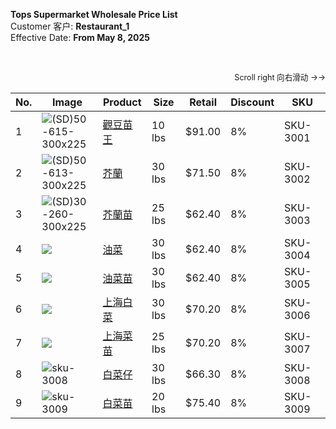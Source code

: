 **Tops Supermarket Wholesale Price List**
<br>Customer 客户: **Restaurant_1**
<br>Effective Date: **From May 8, 2025**


<br><p style="text-align:right; font-size:0.9em; margin-bottom:8px;">
  Scroll right 向右滑动 →→
</p>
  
| No. | Image                                                                                       | Product                                                 | Size   | Retail  | Discount | SKU       |
| --- | ------------------------------------------------------------------------------------------- | ------------------------------------------------------- | ------ | ------- | -------- | --------- |
| 1   | <img src="https://afodltd.com/wp-content/uploads/2024/07/50-615-300x225.jpg" alt="(SD)50-615-300x225" style="max-width:100px; max-height:100px;" />          | [觀豆苗王](https://mckinwholesale.ca/products/sku-3001) | 10 lbs | $91.00  | 8%       | SKU-3001  |
| 2   | <img src="https://afodltd.com/wp-content/uploads/2024/07/50-613-300x225.jpg" alt="(SD)50-613-300x225" style="max-width:100px; max-height:100px;" />          | [芥蘭](https://mckinwholesale.ca/products/sku-3002)      | 30 lbs | $71.50  | 8%       | SKU-3002  |
| 3   | <img src="https://afodltd.com/wp-content/uploads/2019/03/30-260-300x225.jpg" alt="(SD)30-260-300x225" style="max-width:100px; max-height:100px;" />          | [芥蘭苗](https://mckinwholesale.ca/products/sku-3003)    | 25 lbs | $62.40  | 8%       | SKU-3003  |
| 4   | <img src="https://afodltd.com/wp-content/uploads/2019/02/10-21...height:100px;" />          | [油菜](https://mckinwholesale.ca/products/sku-3004)      | 30 lbs | $62.40  | 8%       | SKU-3004  |
| 5   | <img src="https://afodltd.com/wp-content/uploads/2020/08/50-47...height:100px;" />          | [油菜苗](https://mckinwholesale.ca/products/sku-3005)    | 30 lbs | $62.40  | 8%       | SKU-3005  |
| 6   | <img src="https://afodltd.com/wp-content/uploads/2019/03/30-26...height:100px;" />          | [上海白菜](https://mckinwholesale.ca/products/sku-3006)  | 30 lbs | $70.20  | 8%       | SKU-3006  |
| 7   | <img src="https://afodltd.com/wp-content/uploads/2019/04/20-08...height:100px;" />          | [上海菜苗](https://mckinwholesale.ca/products/sku-3007)  | 25 lbs | $70.20  | 8%       | SKU-3007  |
| 8   | <img src="https://cdn.yoursite.com/images/sku-3008.jpg" alt="sku-3008" style="max-height:100px;" /> | [白菜仔](https://mckinwholesale.ca/products/sku-3008)    | 30 lbs | $66.30  | 8%       | SKU-3008  |
| 9   | <img src="https://cdn.yoursite.com/images/sku-3009.jpg" alt="sku-3009" style="max-height:100px;" /> | [白菜苗](https://mckinwholesale.ca/products/sku-3009)    | 20 lbs | $75.40  | 8%       | SKU-3009  |
